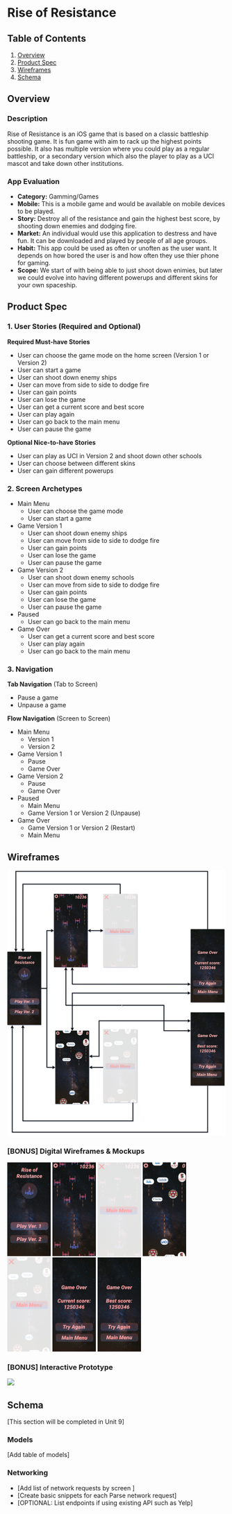 # Rise of Resistance

## Table of Contents

1. [Overview](#Overview)
1. [Product Spec](#Product-Spec)
1. [Wireframes](#Wireframes)
1. [Schema](#Schema)

## Overview

### Description

Rise of Resistance is an iOS game that is based on a classic battleship shooting game. It is fun game with aim to rack up the highest points possible. It also has multiple version where you could play as a regular battleship, or a secondary version which also the player to play as a UCI mascot and take down other institutions.

### App Evaluation

- **Category:** Gamming/Games
- **Mobile:** This is a mobile game and would be available on mobile devices to be played.
- **Story:** Destroy all of the resistance and gain the highest best score, by shooting down enemies and dodging fire.
- **Market:** An individual would use this application to destress and have fun. It can be downloaded and played by people of all age groups.
- **Habit:** This app could be used as often or unoften as the user want. It depends on how bored the user is and how often they use thier phone for gaming.
- **Scope:** We start of with being able to just shoot down enimies, but later we could evolve into having different powerups and different skins for your own spaceship. 

## Product Spec

### 1. User Stories (Required and Optional)

**Required Must-have Stories**

- User can choose the game mode on the home screen (Version 1 or Version 2)
- User can start a game
- User can shoot down enemy ships
- User can move from side to side to dodge fire
- User can gain points
- User can lose the game
- User can get a current score and best score
- User can play again
- User can go back to the main menu
- User can pause the game

**Optional Nice-to-have Stories**

- User can play as UCI in Version 2 and shoot down other schools
- User can choose between different skins
- User can gain different powerups

### 2. Screen Archetypes

- Main Menu
  - User can choose the game mode
  - User can start a game
- Game Version 1
  - User can shoot down enemy ships
  - User can move from side to side to dodge fire
  - User can gain points
  - User can lose the game
  - User can pause the game
- Game Version 2
  - User can shoot down enemy schools
  - User can move from side to side to dodge fire
  - User can gain points
  - User can lose the game
  - User can pause the game
- Paused
  - User can go back to the main menu
- Game Over
  - User can get a current score and best score
  - User can play again
  - User can go back to the main menu

### 3. Navigation

**Tab Navigation** (Tab to Screen)

- Pause a game
- Unpause a game

**Flow Navigation** (Screen to Screen)

- Main Menu
	- Version 1
	- Version 2
- Game Version 1
	- Pause
	- Game Over
- Game Version 2
	- Pause
	- Game Over
- Paused
	- Main Menu
	- Game Version 1 or Version 2 (Unpause)
- Game Over
	- Game Version 1 or Version 2 (Restart)
	- Main Menu

## Wireframes
<img src="./readmeResources/Wireframes.png" width=600>

### [BONUS] Digital Wireframes & Mockups

<p float="left">
   <img src="./readmeResources/img1.png" width=100>
   <img src="./readmeResources/img2.png" width=100>
   <img src="./readmeResources/img3.png" width=100>
   <img src="./readmeResources/img4.png" width=100>
   <img src="./readmeResources/img5.png" width=100>
   <img src="./readmeResources/img6.png" width=100>
   <img src="./readmeResources/img7.png" width=100>
</p>

### [BONUS] Interactive Prototype

<img src="./readmeResources/interactivePrototype.gif" width=250>

## Schema

[This section will be completed in Unit 9]

### Models

[Add table of models]

### Networking

- [Add list of network requests by screen ]
- [Create basic snippets for each Parse network request]
- [OPTIONAL: List endpoints if using existing API such as Yelp]
